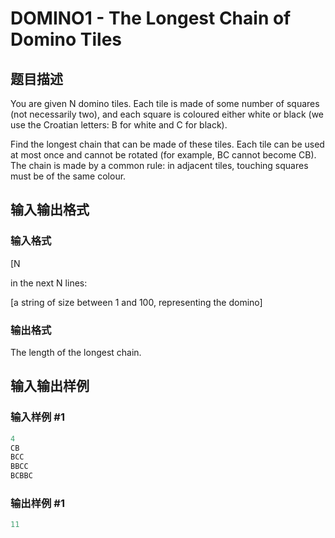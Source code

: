 # DOMINO1 - The Longest Chain of Domino Tiles

## 题目描述

You are given N domino tiles. Each tile is made of some number of squares (not necessarily two), and each square is coloured either white or black (we use the Croatian letters: B for white and C for black).

Find the longest chain that can be made of these tiles. Each tile can be used at most once and cannot be rotated (for example, BC cannot become CB). The chain is made by a common rule: in adjacent tiles, touching squares must be of the same colour.

## 输入输出格式

### 输入格式

\[N

in the next N lines:

\[a string of size between 1 and 100, representing the domino\]

### 输出格式

The length of the longest chain.

## 输入输出样例

### 输入样例 #1

```cpp
4
CB
BCC
BBCC
BCBBC
```


### 输出样例 #1

```cpp
11
```


